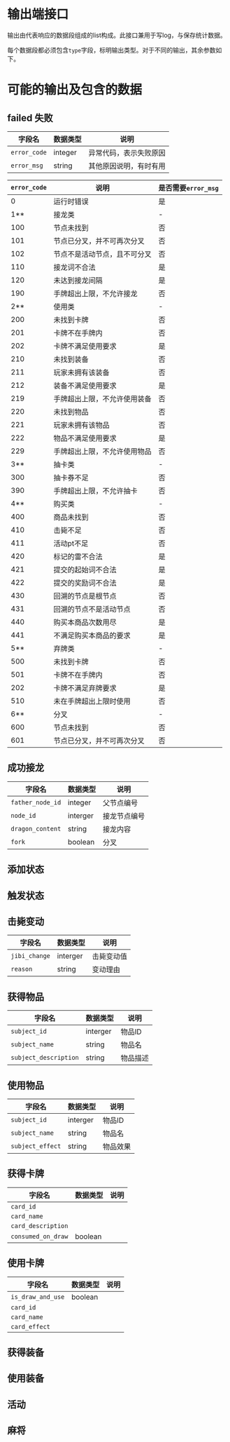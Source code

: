# 输出端接口

输出由代表响应的数据段组成的list构成。此接口兼用于写log，与保存统计数据。

每个数据段都必须包含`type`字段，标明输出类型。对于不同的输出，其余参数如下。

# 可能的输出及包含的数据

## failed 失败

| 字段名 | 数据类型 | 说明 |
| ----- | ------- | ---- |
| `error_code` | integer | 异常代码，表示失败原因 |
| `error_msg` | string | 其他原因说明，有时有用 |

| `error_code` | 说明 | 是否需要`error_msg` |
| ------------ | ---- | ----------------- |
| 0 | 运行时错误 | 是 |
| 1\*\* | 接龙类 | - |
| 100 | 节点未找到 | 否 |
| 101 | 节点已分叉，并不可再次分叉 | 否 |
| 102 | 节点不是活动节点，且不可分叉 | 否 |
| 110 | 接龙词不合法 | 是 |
| 120 | 未达到接龙间隔 | 是 |
| 190 | 手牌超出上限，不允许接龙 | 否 |
| 2\*\* | 使用类 | - |
| 200 | 未找到卡牌 | 否 |
| 201 | 卡牌不在手牌内 | 否 |
| 202 | 卡牌不满足使用要求 | 是 |
| 210 | 未找到装备 | 否 |
| 211 | 玩家未拥有该装备 | 否 |
| 212 | 装备不满足使用要求 | 是 |
| 219 | 手牌超出上限，不允许使用装备 | 否 |
| 220 | 未找到物品 | 否 |
| 221 | 玩家未拥有该物品 | 否 |
| 222 | 物品不满足使用要求 | 是 |
| 229 | 手牌超出上限，不允许使用物品 | 否 |
| 3\*\* | 抽卡类 | - |
| 300 | 抽卡券不足 | 否 |
| 390 | 手牌超出上限，不允许抽卡 | 否 |
| 4\*\* | 购买类 | - |
| 400 | 商品未找到 | 否 |
| 410 | 击毙不足 | 否 |
| 411 | 活动pt不足 | 否 |
| 420 | 标记的雷不合法 | 是 |
| 421 | 提交的起始词不合法 | 是 |
| 422 | 提交的奖励词不合法 | 是 |
| 430 | 回溯的节点是根节点 | 否 |
| 431 | 回溯的节点不是活动节点 | 否 |
| 440 | 购买本商品次数用尽 | 是 |
| 441 | 不满足购买本商品的要求 | 是 |
| 5\*\* | 弃牌类 | - |
| 500 | 未找到卡牌 | 否 |
| 501 | 卡牌不在手牌内 | 否 |
| 202 | 卡牌不满足弃牌要求 | 是 |
| 510 | 未在手牌超出上限时使用 | 否 |
| 6\*\* | 分叉 | - |
| 600 | 节点未找到 | 否 |
| 601 | 节点已分叉，并不可再次分叉 | 否 |


## 成功接龙

| 字段名 | 数据类型 | 说明 |
| ----- | ------- | ---- |
| `father_node_id` | integer | 父节点编号 |
| `node_id` | interger | 接龙节点编号 |
| `dragon_content` | string | 接龙内容 |
| `fork` | boolean | 分叉 |

## 添加状态

## 触发状态

## 击毙变动

| 字段名 | 数据类型 | 说明 |
| ----- | ------- | ---- |
| `jibi_change` | interger | 击毙变动值 |
| `reason` | string | 变动理由 |

## 获得物品

| 字段名 | 数据类型 | 说明 |
| ----- | ------- | ---- |
| `subject_id` | interger | 物品ID |
| `subject_name` | string | 物品名 |
| `subject_description` | string | 物品描述 |

## 使用物品

| 字段名 | 数据类型 | 说明 |
| ----- | ------- | ---- |
| `subject_id` | interger | 物品ID |
| `subject_name` | string | 物品名 |
| `subject_effect` | string | 物品效果 |

## 获得卡牌

| 字段名 | 数据类型 | 说明 |
| ----- | ------- | ---- |
| `card_id` |
| `card_name` |
| `card_description` |
| `consumed_on_draw` | boolean |

## 使用卡牌

| 字段名 | 数据类型 | 说明 |
| ----- | ------- | ---- |
| `is_draw_and_use` | boolean |
| `card_id` |
| `card_name` |
| `card_effect` |

## 获得装备

## 使用装备

## 活动

## 麻将